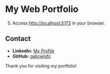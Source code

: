 
# My Web Portfolio

5. Access [http://localhost:5173](http://localhost:5173) in your browser.

## Contact
- **LinkedIn:** [My Profile](https://www.linkedin.com/in/gabrielgfc1)
- **GitHub:** [gabrielgfc](https://github.com/gabrielgfc)

Thank you for visiting my portfolio!

